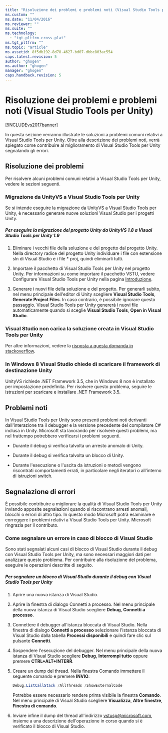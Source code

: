 ```yaml
---
title: "Risoluzione dei problemi e problemi noti (Visual Studio Tools per Unity) | Microsoft Docs"
ms.custom: ""
ms.date: "11/04/2016"
ms.reviewer: ""
ms.suite: ""
ms.technology: 
  - "tgt-pltfrm-cross-plat"
ms.tgt_pltfrm: ""
ms.topic: "article"
ms.assetid: 8f5db192-8d78-4627-bd07-dbbc803ac554
caps.latest.revision: 5
author: "ghogen"
ms.author: "ghogen"
manager: "ghogen"
caps.handback.revision: 5
---
```

# Risoluzione dei problemi e problemi noti (Visual Studio Tools per Unity)
[!INCLUDE[vs2017banner](../code-quality/includes/vs2017banner.md)]

In questa sezione verranno illustrate le soluzioni a problemi comuni relativi a Visual Studio Tools per Unity. Oltre alla descrizione dei problemi noti, verrà spiegato come contribuire al miglioramento di Visual Studio Tools per Unity segnalando gli errori.  
  
## Risoluzione dei problemi  
 Per risolvere alcuni problemi comuni relativi a Visual Studio Tools per Unity, vedere le sezioni seguenti.  
  
### Migrazione da UnityVS a Visual Studio Tools per Unity  
 Se si intende eseguire la migrazione da UnityVS a Visual Studio Tools per Unity, è necessario generare nuove soluzioni Visual Studio per i progetti Unity.  
  
##### Per eseguire la migrazione del progetto Unity da UnityVS 1.8 a Visual Studio Tools per Unity 1.9  
  
1.  Eliminare i vecchi file della soluzione e del progetto dal progetto Unity. Nella directory radice del progetto Unity individuare i file con estensione sln di Visual Studio e i file \* proj, quindi eliminarli tutti.  
  
2.  Importare il pacchetto di Visual Studio Tools per Unity nel progetto Unity. Per informazioni su come importare il pacchetto VSTU, vedere Configurare Visual Studio Tools per Unity nella pagina [Introduzione](../cross-platform/getting-started-with-visual-studio-tools-for-unity.md).  
  
3.  Generare i nuovi file della soluzione e del progetto. Per generarli subito, nel menu principale dell'editor di Unity scegliere **Visual Studio Tools**, **Generate Project Files**. In caso contrario, è possibile ignorare questo passaggio. Visual Studio Tools per Unity genererà i nuovi file automaticamente quando si sceglie **Visual Studio Tools**, **Open in Visual Studio**.  
  
### Visual Studio non carica la soluzione creata in Visual Studio Tools per Unity  
 Per altre informazioni, vedere la [risposta a questa domanda in stackoverflow](http://stackoverflow.com/a/24035907/36702).  
  
### In Windows 8 Visual Studio chiede di scaricare il framework di destinazione Unity  
 UnityVS richiede .NET Framework 3.5, che in Windows 8 non è installato per impostazione predefinita. Per risolvere questo problema, seguire le istruzioni per scaricare e installare .NET Framework 3.5.  
  
## Problemi noti  
 In Visual Studio Tools per Unity sono presenti problemi noti derivanti dall'interazione tra il debugger e la versione precedente del compilatore C\# inclusa in Unity. Microsoft sta lavorando per risolvere questi problemi, ma nel frattempo potrebbero verificarsi i problemi seguenti.  
  
-   Durante il debug si verifica talvolta un arresto anomalo di Unity.  
  
-   Durante il debug si verifica talvolta un blocco di Unity.  
  
-   Durante l'esecuzione o l'uscita da istruzioni o metodi vengono riscontrati comportamenti errati, in particolare negli iteratori o all'interno di istruzioni switch.  
  
## Segnalazione di errori  
 È possibile contribuire a migliorare la qualità di Visual Studio Tools per Unity inviando apposite segnalazioni quando si riscontrano arresti anomali, blocchi o errori di altro tipo. In questo modo Microsoft potrà esaminare e correggere i problemi relativi a Visual Studio Tools per Unity. Microsoft ringrazia per il contributo.  
  
### Come segnalare un errore in caso di blocco di Visual Studio  
 Sono stati segnalati alcuni casi di blocco di Visual Studio durante il debug con Visual Studio Tools per Unity, ma sono necessari maggiori dati per analizzare questo problema. Per contribuire alla risoluzione del problema, eseguire le operazioni descritte di seguito.  
  
##### Per segnalare un blocco di Visual Studio durante il debug con Visual Studio Tools per Unity  
  
1.  Aprire una nuova istanza di Visual Studio.  
  
2.  Aprire la finestra di dialogo Connetti a processo. Nel menu principale della nuova istanza di Visual Studio scegliere **Debug**, **Connetti a processo**.  
  
3.  Connettere il debugger all'istanza bloccata di Visual Studio. Nella finestra di dialogo **Connetti a processo** selezionare l'istanza bloccata di Visual Studio dalla tabella **Processi disponibili** e quindi fare clic sul pulsante **Connetti**.  
  
4.  Sospendere l'esecuzione del debugger. Nel menu principale della nuova istanza di Visual Studio scegliere **Debug**, **Interrompi tutto** oppure premere **CTRL\+ALT\+INTERR**.  
  
5.  Creare un dump del thread. Nella finestra Comando immettere il seguente comando e premere **INVIO**:  
  
    ```powershell  
    Debug.ListCallStack /AllThreads /ShowExternalCode  
    ```  
  
     Potrebbe essere necessario rendere prima visibile la finestra **Comando**. Nel menu principale di Visual Studio scegliere **Visualizza**, **Altre finestre**, **Finestra di comando**.  
  
6.  Inviare infine il dump del thread all'indirizzo [vstusp@microsoft.com](mailto:vstusp@microsoft.com), insieme a una descrizione dell'operazione in corso quando si è verificato il blocco di Visual Studio.